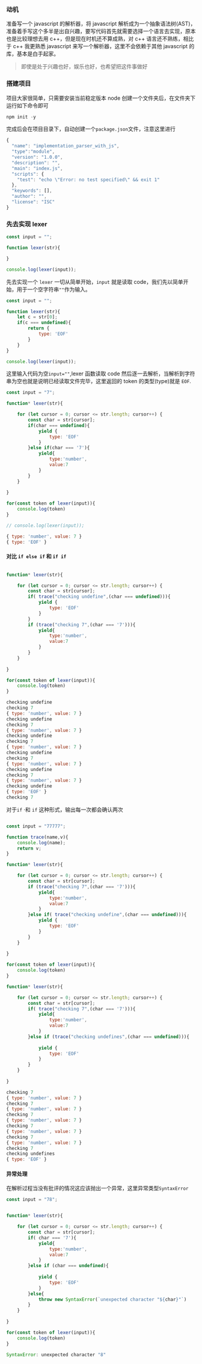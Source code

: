 ### 动机
准备写一个 javascript 的解析器，将 javascript 解析成为一个抽象语法树(AST)，准备着手写这个多半是出自兴趣，要写代码首先就需要选择一个语言去实现，原本也是比较理想去用 c++，但是现在时机还不算成熟，对 c++ 语言还不熟练，相比于 c++ 我更熟悉 javascript 来写一个解析器，这里不会依赖于其他 javascript 的库，基本是白手起家。


> 即使是处于兴趣也好，娱乐也好，也希望把这件事做好

### 搭建项目

项目大家很简单，只需要安装当前稳定版本 node 创建一个文件夹后，在文件夹下运行如下命令即可
```js
npm init -y
```
完成后会在项目目录下，自动创建一个`package.json`文件，注意这里进行
```js
{
  "name": "implementation_parser_with_js",
  "type":"module",
  "version": "1.0.0",
  "description": "",
  "main": "index.js",
  "scripts": {
    "test": "echo \"Error: no test specified\" && exit 1"
  },
  "keywords": [],
  "author": "",
  "license": "ISC"
}
```

### 先去实现 lexer 

```js
const input = "";

function lexer(str){

}

console.log(lexer(input));
```
先去实现一个 `lexer` 一切从简单开始，`input` 就是读取 code，我们先以简单开始，用于一个空字符串`""`作为输入。


```js
const input = "";

function lexer(str){
    let c = str[0];
    if(c === undefined){
        return {
            type: 'EOF'
        }
    }
}

console.log(lexer(input));
```

这里输入代码为空`input=""`,lexer 函数读取 code 然后逐一去解析，当解析到字符串为空也就是说明已经读取文件完毕，这里返回的 token 的类型(type)就是 `EOF`.



```js
const input = "7";

function* lexer(str){

    for (let cursor = 0; cursor <= str.length; cursor++) {
        const char = str[cursor];
        if(char === undefined){
            yield {
                type: 'EOF'
            }
        }else if(char === '7'){
            yield{
                type:'number',
                value:7
            }
        }
    }
    
}

for(const token of lexer(input)){
    console.log(token)
}

// console.log(lexer(input));
```

```js
{ type: 'number', value: 7 }
{ type: 'EOF' }
```

#### 对比 `if else if` 和 `if if`

```js

function* lexer(str){

    for (let cursor = 0; cursor <= str.length; cursor++) {
        const char = str[cursor];
        if( trace("checking undefine",(char === undefined))){
            yield {
                type: 'EOF'
            }
        }
        if (trace("checking 7",(char === '7'))){
            yield{
                type:'number',
                value:7
            }
        }
    }
    
}

for(const token of lexer(input)){
    console.log(token)
}

```

```js
checking undefine
checking 7
{ type: 'number', value: 7 }
checking undefine
checking 7
{ type: 'number', value: 7 }
checking undefine
checking 7
{ type: 'number', value: 7 }
checking undefine
checking 7
{ type: 'number', value: 7 }
checking undefine
checking 7
{ type: 'number', value: 7 }
checking undefine
{ type: 'EOF' }
checking 7
```
对于`if` ·和 `if` 这种形式，输出每一次都会确认两次


```js

const input = "77777";

function trace(name,v){
    console.log(name);
    return v;
}

function* lexer(str){

    for (let cursor = 0; cursor <= str.length; cursor++) {
        const char = str[cursor];
        if (trace("checking 7",(char === '7'))){
            yield{
                type:'number',
                value:7
            }
        }else if( trace("checking undefine",(char === undefined))){
            yield {
                type: 'EOF'
            }
        }
    }
    
}

for(const token of lexer(input)){
    console.log(token)
}

```

```js
function* lexer(str){

    for (let cursor = 0; cursor <= str.length; cursor++) {
        const char = str[cursor];
        if( trace("checking 7",(char === '7'))){
            yield{
                type:'number',
                value:7
            }
        }else if (trace("checking undefines",(char === undefined))){
            
            yield {
                type: 'EOF'
            }
        }
    }
    
}

```

```js
checking 7
{ type: 'number', value: 7 }
checking 7
{ type: 'number', value: 7 }
checking 7
{ type: 'number', value: 7 }
checking 7
{ type: 'number', value: 7 }
checking 7
{ type: 'number', value: 7 }
checking 7
checking undefines
{ type: 'EOF' }
```

#### 异常处理
在解析过程当没有批评的情况这应该抛出一个异常，这里异常类型`SyntaxError`

```js
const input = "78";


function* lexer(str){

    for (let cursor = 0; cursor <= str.length; cursor++) {
        const char = str[cursor];
        if( char === '7'){
            yield{
                type:'number',
                value:7
            }
        }else if (char === undefined){
            
            yield {
                type: 'EOF'
            }
        }else{
            throw new SyntaxError(`unexpected character "${char}"`)
        }
    }
    
}

for(const token of lexer(input)){
    console.log(token)
}

```


```js
SyntaxError: unexpected character "8"
```

